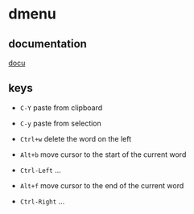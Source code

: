 # dmenu

## documentation
[docu](https://linuxcommandlibrary.com/man/dmenu)

## keys
- `C-Y`         paste from clipboard
- `C-y`         paste from selection

- `Ctrl+w`      delete the word on the left
- `Alt+b`       move cursor to the start of the current word
- `Ctrl-Left`   ...
- `Alt+f`       move cursor to the end of the current word
- `Ctrl-Right`   ...



